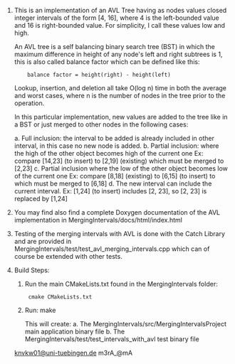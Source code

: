 1.  This is an implementation of an AVL Tree having as nodes values closed integer intervals of the form
    [4, 16], where 4 is the left-bounded value and 16 is right-bounded value. 
    For simplicity, I call these values low and high. 

    An AVL tree is a self balancing binary search tree (BST) in which the maximum difference in height of any node's
    left and right subtrees is 1, this is also called balance factor which can be defined like this:

			balance factor = height(right) - height(left)

	Lookup, insertion, and deletion all take O(log n) time in both the average and worst cases, 
	where n is the number of nodes in the tree prior to the operation.

	In this particular implementation, new values are added to the tree like in a BST or just merged to other
	nodes in the following cases:

	a. Full inclusion: the interval to be added is already included in other interval, in this case no new 
	   node is added.
	b. Partial inclusion: where the high of the other object becomes high of the current one
			Ex: compare [14,23] (to insert) to [2,19] (existing) which must be merged to [2,23]
	c. Partial inclusion where the low of the other object becomes low of the current one
			Ex: compare [8,18] (existing) to [6,15] (to insert) to  which must be merged to [6,18]
	d. The new interval can include the current interval. 
			Ex: [1,24] (to insert) includes [2, 23], so [2, 23] is replaced by [1,24]
 
2.  You may find also find a complete Doxygen documentation of the AVL implementation in MergingIntervals/docs/html/index.html
 
3.  Testing of the merging intervals with AVL is done with the Catch Library and are provided in
		MergingIntervals/test/test_avl_merging_intervals.cpp which can of course be extended with other
		tests.
        
3.  Build Steps:

	1. Run the main CMakeLists.txt found in the MergingIntervals folder:
	
			cmake CMakeLists.txt
			
	2. Run: make 
	
		This will create:
		  a. The MergingIntervals/src/MergingIntervalsProject main application binary file 
		  b. The MergingIntervals/test/test_intervals_with_avl test binary file

	knvkw01@uni-tuebingen.de
	m3rA_@mA

